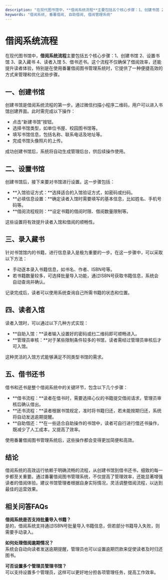```yaml
---
description: "在现代图书馆中，**借阅系统流程**主要包括五个核心步骤：1、创建书馆 2、设置书馆 3、录入藏书 4、读者入馆 5、借书还书。这个流程不仅确保了借阅效率，还能提升读者体验，特别是在使用番薯借阅图书管理系统时，它提供了一种便捷高效的方式来管理和优化这些步骤。"
keywords: "借阅系统, 番薯借阅, 自助借阅, 借阅管理系统"
---
```

# 借阅系统流程

在现代图书馆中，**借阅系统流程**主要包括五个核心步骤：1、创建书馆 2、设置书馆 3、录入藏书 4、读者入馆 5、借书还书。这个流程不仅确保了借阅效率，还能提升读者体验，特别是在使用番薯借阅图书管理系统时，它提供了一种便捷高效的方式来管理和优化这些步骤。

## 一、创建书馆

创建书馆是借阅系统流程的第一步。通过微信扫描小程序二维码，用户可以进入书馆创建界面。此时需完成以下操作：

- 点击“新建书馆”按钮。
- 选择书馆类型，如单位书屋、校园图书馆等。
- 填写书馆信息，包括名称、联系电话及地址等。
- 完成书馆头像照片的上传。

成功创建书馆后，系统将自动生成管理后台，供后续操作使用。

## 二、设置书馆

创建书馆后，接下来要对书馆进行设置。这一步骤包括：

- **入馆验证方式：**选择适合的入馆验证方式，如密码或扫码。
- **必填信息设置：**确定读者入馆时需要填写的基本信息，比如姓名、手机号码等。
- **借阅流程规则：**设定书籍的借阅时限、借阅数量限制等。

这些设置将有效提升读者入馆和借阅的顺畅性。

## 三、录入藏书

针对书馆馆内的书籍，进行信息录入是极为重要的一步。在这一步骤中，可以采取以下方法：

- 手动逐本录入书籍信息，如书名、作者、ISBN号等。
- 若书籍数量较多，可选择批量导入功能，通过ISBN号获取书籍信息，系统会自动查询并确认。

记录完成后，读者可以使用系统查询自己所需书籍的状态和位置。

## 四、读者入馆

读者入馆时，可以通过以下几种方式实现：

- **自助入馆：**读者输入设置好的密码或扫二维码即可顺畅进入。
- **管理员审核：**对于某些限制条件较多的书馆，读者需经过管理员审核后才可入馆。

这种灵活的入馆方式能够满足不同类型书馆的需求。

## 五、借书还书

借书和还书是整个借阅系统中的关键环节，包含以下几个步骤：

- **借书流程：**读者在借书时，需要选择心仪的书籍提交借阅请求，管理员审核后确认借出。
- **还书流程：**读者根据书馆规定，准时将书籍归还，若未能按期归还，系统将自动发送逾期提醒。
- **自助借还：**在一些适合自助操作的书馆中，读者可自行进行借还书操作，既减少了人工成本，又提高了效率。

使用番薯借阅图书管理系统后，这些操作都会变得更加简便和高效。

## 结论

借阅系统的高效运行依赖于明确流畅的流程，从创建书馆到借书还书，细致的每一步都至关重要。通过番薯借阅图书管理系统，不仅提高了管理效率，还能显著增强读者的借阅体验。建议书馆管理者根据自身实际情况，灵活调整借阅流程，以达到最佳的运营效果。

## 相关问答FAQs

**借阅系统是否支持批量导入书籍？**  
是的，借阅系统支持通过ISBN号批量导入书籍信息，但若部分书籍导入失败，则需要手动录入。

**如何处理借阅逾期情况？**  
系统会自动向读者发送逾期提醒，管理员也可以设置逾期罚款来促使读者及时归还图书。

**可否设置多个管理员管理书馆？**  
可以支持设置多个管理员，这样可以更好地分担各项管理任务，提高工作效率。
